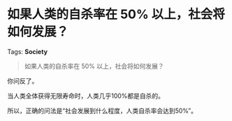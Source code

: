 # 如果人类的自杀率在 50% 以上，社会将如何发展？

Tags: **Society**

> 如果人类的自杀率在 50% 以上，社会将如何发展？

你问反了。

当人类全体获得无限寿命时，人类几乎100%都是自杀的。

所以，正确的问法是“社会发展到什么程度，人类自杀率会达到50%”。




